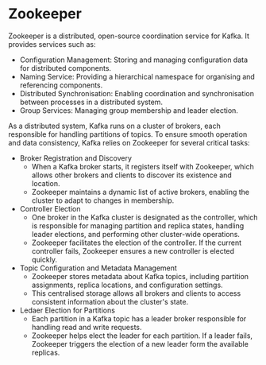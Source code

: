 # Zookeeper

Zookeeper is a distributed, open-source coordination service for Kafka. It provides services such as:

- Configuration Management: Storing and managing configuration data for distributed components.
- Naming Service: Providing a hierarchical namespace for organising and referencing components.
- Distributed Synchronisation: Enabling coordination and synchronisation between processes in a distributed system.
- Group Services: Managing group membership and leader election.

As a distributed system, Kafka runs on a cluster of brokers, each responsible for handling partitions of topics. To ensure smooth operation and data consistency, Kafka relies on Zookeeper for several critical tasks:

- Broker Registration and Discovery
    - When a Kafka broker starts, it registers itself with Zookeeper, which allows other brokers and clients to discover its existence and location.
    - Zookeeper maintains a dynamic list of active brokers, enabling the cluster to adapt to changes in membership.
- Controller Election
    - One broker in the Kafka cluster is designated as the controller, which is responsible for managing partition and replica states, handling leader elections, and performing other cluster-wide operations.
    - Zookeeper facilitates the election of the controller. If the current controller fails, Zookeeper ensures a new controller is elected quickly.
- Topic Configuration and Metadata Management
    - Zookeeper stores metadata about Kafka topics, including partition assignments, replica locations, and configuration settings.
    - This centralised storage allows all brokers and clients to access consistent information about the cluster's state.
- Ledaer Election for Partitions
    - Each partition in a Kafka topic has a leader broker responsible for handling read and write requests.
    - Zookeeper helps elect the leader for each partition. If a leader fails, Zookeeper triggers the election of a new leader form the available replicas.